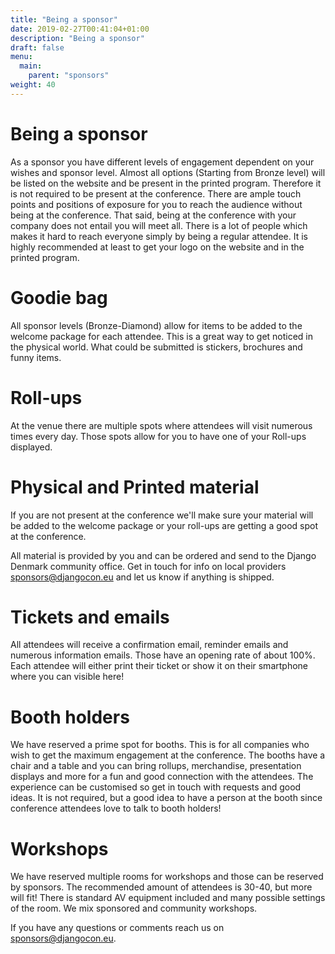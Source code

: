 ```yaml
---
title: "Being a sponsor"
date: 2019-02-27T00:41:04+01:00
description: "Being a sponsor"
draft: false
menu:
  main:
    parent: "sponsors"
weight: 40
---
```


# Being a sponsor

As a sponsor you have different levels of engagement dependent on your wishes and sponsor level. Almost all options (Starting from Bronze level) will be listed on the website and be present in the printed program. Therefore it is not required to be present at the conference. There are ample touch points and positions of exposure for you to reach the audience without being at the conference. That said, being at the conference with your company does not entail you will meet all. There is a lot of people which makes it hard to reach everyone simply by being a regular attendee. It is highly recommended at least to get your logo on the website and in the printed program.


# Goodie bag
All sponsor levels (Bronze-Diamond) allow for items to be added to the welcome package for each attendee. This is a great way to get noticed in the physical world. What could be submitted is stickers, brochures and funny items. 


# Roll-ups
At the venue there are multiple spots where attendees will visit numerous times every day. Those spots allow for you to have one of your Roll-ups displayed.


# Physical and Printed material
If you are not present at the conference we'll make sure your material will be added to the welcome package or your roll-ups are getting a good spot at the conference.

All material is provided by you and can be ordered and send to the Django Denmark community office. 
Get in touch for info on local providers [sponsors@djangocon.eu](mailto:sponsors@djangocon.eu) and let us know if anything is shipped.


# Tickets and emails
All attendees will receive a confirmation email, reminder emails and numerous information emails. Those have an opening rate of about 100%.
Each attendee will either print their ticket or show it on their smartphone where you can visible here!


# Booth holders
We have reserved a prime spot for booths. This is for all companies who wish to get the maximum engagement at the conference. The booths have a chair and a table and you can bring rollups, merchandise, presentation displays and more for a fun and good connection with the attendees. The experience can be customised so get in touch with requests and good ideas. It is not required, but a good idea to have a person at the booth since conference attendees love to talk to booth holders!


# Workshops
We have reserved multiple rooms for workshops and those can be reserved by sponsors. The recommended amount of attendees is 30-40, but more will fit! There is standard AV equipment included and many possible settings of the room. We mix sponsored and community workshops.


If you have any questions or comments reach us on [sponsors@djangocon.eu](mailto:sponsors@djangocon.eu).
